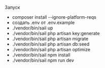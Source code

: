 Запуск

- composer install --ignore-platform-reqs
- создать .env от .env.example
- ./vendor/bin/sail up
- ./vendor/bin/sail php artisan key:generate
- ./vendor/bin/sail php artisan migrate
- ./vendor/bin/sail php artisan db:seed
- ./vendor/bin/sail php artisan optimize
- ./vendor/bin/sail npm install
- ./vendor/bin/sail npm run dev
